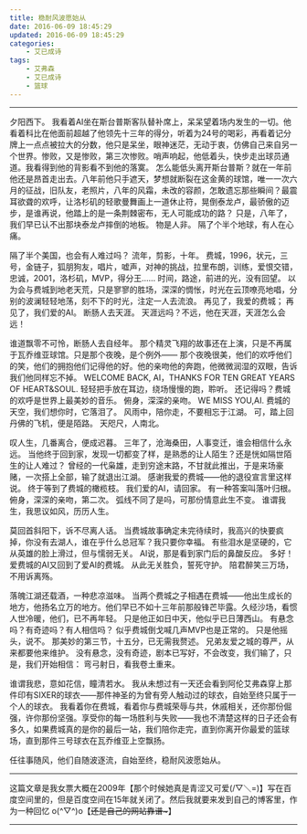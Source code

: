 ```yaml
---
title: 稳耐风波愿始从
date: 2016-06-09 18:45:29
updated: 2016-06-09 18:45:29
categories:
    - 艾已成诗
tags:
    - 艾弗森
    - 艾已成诗
    - 篮球
---
```

---

夕阳西下。
我看着AI坐在斯台普斯客队替补席上，呆呆望着场内发生的一切。他看着科比在他面前超越了他领先十三年的得分，听着为24号的喝彩，再看着记分牌上一点点被拉大的分数，他只是呆坐，眼神迷茫，无动于衷，仿佛自己来自另一个世界。惨败，又是惨败，第三次惨败。哨声响起，他低着头，快步走出球员通道。我看得到他的背影看不到他的落寞。
怎么能低头离开斯台普斯？就在一年前他还是昂首走出去。八年前他只手遮天，梦想就断裂在这金黄的球馆，唯一一次六月的征战，旧队友，老照片，八年的风霜，未改的容颜，怎敢遗忘那些瞬间？最震耳欲聋的欢呼，让洛杉矶的轻歌曼舞画上一道休止符，晃倒泰龙卢，最骄傲的迈步，是谁再说，他踏上的是一条荆棘密布，无人可能成功的路？
只是，八年了，我们早已认不出那块泰龙卢摔倒的地板。
物是人非。
隔了个半个地球，有人在心痛。

<!-- more -->

隔了半个美国，也会有人难过吗？
流年，剪影，十年。
费城，1996，状元，三号，金链子，狐朋狗友，唱片，嘘声，对神的挑战，拉里布朗，训练，爱恨交错，忠诚，2001，洛杉矶，MVP，得分王……
时间，路途，前进的光，没有回望。
以为会与费城到地老天荒，只是寥寥的胜场，深深的惆怅，时光在云顶嘹亮地唱，分别的波澜轻轻地荡，刻不下的时光，注定一人去流浪。
再见了，我爱的费城；
再见了，我们爱的AI。
断肠人去天涯。
天涯远吗？不远，他在天涯，天涯怎么会远！

谁道飘零不可怜，断肠人去自经年。
那个精灵飞翔的故事还在上演，只是不再属于瓦乔维亚球馆。只是那个夜晚，是个例外——
那个夜晚很美，他们的欢呼他们的笑，他们的拥抱他们记得他的好。他的亲吻他的奔跑，他微微润湿的双眼，告诉我们他同样忘不掉。
WELCOME BACK, AI，THANKS FOR TEN GREAT YEARS OF HEART&SOUL.
轻轻把手放在耳边，绕场慢慢的跑，聆听。
还记得吗？费城的欢呼是世界上最美妙的音乐。
俯身，深深的亲吻。
WE MISS YOU,AI.
费城的天空，我们想你时，它落泪了。
风雨中，陪你走，不要相忘于江湖。
可，踏上回丹佛的飞机，便是陌路。
天咫尺，人南北。

叹人生，几番离合，便成迟暮。
三年了，沧海桑田，人事变迁，谁会相信什么永远。
当他终于回到家，发现一切都变了样，是熟悉的让人陌生？还是恍如隔世陌生的让人难过？
曾经的一代枭雄，走到穷途末路，不甘就此推出，于是来场豪赌，一次搭上全部，输了就退出江湖。
感谢我爱的费城——他的退役宣言里这样说。
终于等到了费城的橄榄枝。
我们爱的AI，请回家。
有一种答案叫落叶归根。
俯身，深深的亲吻，第二次。
弧线不同了是吗，可那份情意此生不变。
谁谓我生，我思议如风，历历人生。

莫回首斜阳下，诉不尽离人话。
当费城故事确定未完待续时，我高兴的快要疯掉，你没有去湖人，谁在乎什么总冠军？我只要你幸福。
有些泪水是坚硬的，它从英雄的脸上滑过，但与懦弱无关。
AI说，那是看到家门后的鼻酸反应。
多好！爱费城的AI又回到了爱AI的费城。
从此无关胜负，誓死守护。
陪君醉笑三万场，不用诉离殇。

落魄江湖还载酒，一种悲凉滋味。
当两个费城之子相遇在费城——他出生成长的地方，他扬名立万的地方。他们早已不如十三年前那般锋芒毕露。久经沙场，看惯人世冷暖，他们，已不再年轻。
只是他正如日中天，他似乎已日薄西山。
有悬念吗？有奇迹吗？有人相信吗？
似乎费城倒戈喊几声MVP也是正常的。
只是他摇头，说不。
那美妙的第三节，十五分，已无需我赘述。
兄弟友爱之城的尊严，从来都要他来维护。
没有悬念，没有奇迹，剧本已写好，不会改变，我们输了，只是，我们开始相信：
弯弓射日，看我卷土重来。

谁谓我悲，意如花信，瞳清若水。
我从未想过有一天还会看到阿伦艾弗森穿上那件印有SIXER的球衣——那件神圣的为曾有旁人触动过的球衣，自始至终只属于一个人的球衣。
我看着你在费城，看着你与费城荣辱与共，休戚相关，还你那份倔强，许你那份坚强。享受你的每一场胜利与失败——我也不清楚这样的日子还会有多久，如果费城真的是你的最后一站，我们陪你走完，直到你离开你最爱的篮球场，直到那件三号球衣在瓦乔维亚上空飘扬。

任往事随风，他们自随波逐流，自始至终，稳耐风波愿始从。

---

这篇文章是我女票大概在2009年【那个时候她真是青涩又可爱(/▽＼=)】写在百度空间里的，但是百度空间在15年就关闭了。然后我就要来发到自己的博客里，作为一种回忆 o(^▽^)o【<del>还是自己的网站靠谱~</del>】

---
